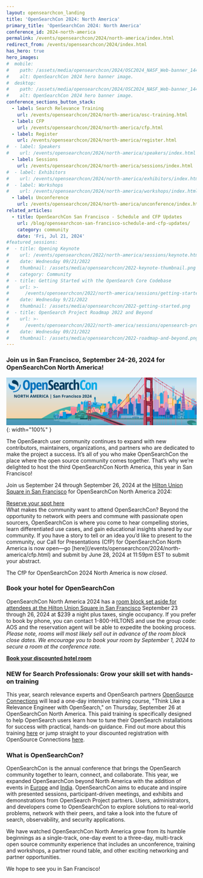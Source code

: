```yaml
---
layout: opensearchcon_landing
title: 'OpenSearchCon 2024: North America'
primary_title: 'OpenSearchCon 2024: North America'
conference_id: 2024-north-america
permalink: /events/opensearchcon/2024/north-america/index.html
redirect_from: /events/opensearchcon/2024/index.html
has_hero: true
hero_images:
#  mobile:
#    path: /assets/media/opensearchcon/2024/OSC2024_NASF_Web-banner_1440x360.png
#    alt: OpenSearchCon 2024 hero banner image.
#  desktop:
#    path: /assets/media/opensearchcon/2024/OSC2024_NASF_Web-banner_1440x360.png
#    alt: OpenSearchCon 2024 hero banner image.
conference_sections_button_stack:
  - label: Search Relevance Training
    url: /events/opensearchcon/2024/north-america/osc-training.html
  - label: CFP
    url: /events/opensearchcon/2024/north-america/cfp.html
  - label: Register
    url: /events/opensearchcon/2024/north-america/register.html
#  - label: Speakers
#    url: /events/opensearchcon/2024/north-america/speakers/index.html
  - label: Sessions 
    url: /events/opensearchcon/2024/north-america/sessions/index.html
#  - label: Exhibitors
#    url: /events/opensearchcon/2024/north-america/exhibitors/index.html
#  - label: Workshops
#    url: /events/opensearchcon/2024/north-america/workshops/index.html
  - label: Unconference
    url: /events/opensearchcon/2024/north-america/unconference/index.html
related_articles:
  - title: OpenSearchCon San Francisco - Schedule and CFP Updates
    url: /blog/opensearchcon-san-francisco-schedule-and-cfp-updates/
    category: community
    date: 'Fri, Jul 21, 2024'
#featured_sessions:
#  - title: Opening Keynote
#    url: /events/opensearchcon/2022/north-america/sessions/keynote.html
#    date: Wednesday 09/21/2022
#    thumbnail: /assets/media/opensearchcon/2022-keynote-thumbnail.png
#    category: Community
#  - title: Getting Started with the OpenSearch Core Codebase
#    url: >-
#      /events/opensearchcon/2022/north-america/sessions/getting-started-with-opensearch-core-codebase.html
#    date: Wednesday 9/21/2022
#    thumbnail: /assets/media/opensearchcon/2022-getting-started.png
#  - title: OpenSearch Project Roadmap 2022 and Beyond
#    url: >-
#      /events/opensearchcon/2022/north-america/sessions/opensearch-project-roadmap-2022-and-beyond.html
#    date: Wednesday 09/21/2022
#    thumbnail: /assets/media/opensearchcon/2022-roadmap-and-beyond.png
---
```


### **Join us in San Francisco, September 24-26, 2024 for OpenSearchCon North America!**
![](/assets/media/opensearchcon/2024/OSC2024_NASF_Web-banner_1440x360.png ){: width="100%" }

The OpenSearch user community continues to expand with new contributors, maintainers, organizations, and partners who are dedicated to make the project a success. It’s all of you who make OpenSearchCon the place where the open source community comes together. That’s why we’re delighted to host the third OpenSearchCon North America, this year in San Francisco!

Join us  September 24 through  September 26, 2024 at the [Hilton Union Square in San Francisco](https://www.hilton.com/en/hotels/sfofhhh-hilton-san-francisco-union-square/) for OpenSearchCon North America 2024:

<div class="redesign-button-pair--wrapper">
            <div class="redesign-button--wrapper redesign-button--wrapper__text-only__dark">
                <a href="/events/opensearchcon/2024/north-america/register.html" class="redesign-button--anchor">
                    Reserve your spot here
                </a>
            </div>
</div>
What makes the community want to attend OpenSearchCon? Beyond the opportunity to network with peers and commune with passionate open sourcers, OpenSearchCon is where you come to hear compelling stories, learn differentiated use cases, and gain educational insights shared by our community. If you have a story to tell or an idea you’d like to present to the community, our Call for Presentations (CfP) for OpenSearchCon North America is now open—go [here](/events/opensearchcon/2024/north-america/cfp.html) and submit by June 28, 2024 at 11:59pm EST to submit your abstract.

The CfP for OpenSearchCon 2024 North America is now *closed*.


### Book your hotel for OpenSearchCon

OpenSearchCon North America 2024 has a [room block set aside for attendees at the Hilton Union Square in San Francisco](https://book.passkey.com/e/50823627) September 23 through 26, 2024 at $239 a night plus taxes, single occupancy. If you prefer to book by phone, you can contact 1-800-HILTONS and use the group code: AOS and the reservation agent will be able to expedite the booking process. *Please note, rooms will most likely sell out in advance of the room block close dates. We encourage you to book your room by September 1, 2024 to secure a room at the conference rate.*

**[Book your discounted hotel room](https://book.passkey.com/e/50823627)**

### NEW for Search Professionals: Grow your skill set with hands-on training

This year, search relevance experts and OpenSearch partners [OpenSource Connections](https://opensourceconnections.com/) will lead a one-day intensive training course, "Think Like a Relevance Engineer with OpenSearch," on Thursday, September 26 at OpenSearchCon North America. This paid training is specifically designed to help OpenSearch users learn how to tune their OpenSearch installations for success with practical, hands-on guidance. Find out more about this training [here](/events/opensearchcon/2024/north-america/osc-training.html) or jump straight to your discounted registration with OpenSource Connections [here](https://www.eventbee.com/v/opensearch-tlre-intensive-at-opensearchcon-us-24/event?eid=237312684#/tickets).


### What is OpenSearchCon?

OpenSearchCon is the annual conference that brings the OpenSearch community together to learn, connect, and collaborate. This year, we expanded OpenSearchCon beyond North America with the addition of events in [Europe](https://opensearch.org/events/opensearchcon/2024/europe/index.html) and [India](https://opensearch.org/events/opensearchcon/2024/india/index.html). OpenSearchCon aims to educate and inspire with presented sessions, participant-driven meetings, and exhibits and demonstrations from OpenSearch Project partners. Users, administrators, and developers come to OpenSearchCon to explore solutions to real-world problems, network with their peers, and take a look into the future of search, observability, and security applications.

We have watched OpenSearchCon North America grow from its humble beginnings as a single-track, one-day event to a three-day, multi-track open source community experience that includes an unconference, training and workshops, a partner round table, and other exciting networking and partner opportunities.

We hope to see  you in San Francisco!













